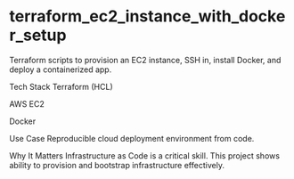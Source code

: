 # terraform_ec2_instance_with_docker_setup

Terraform scripts to provision an EC2 instance, SSH in, install Docker, and deploy a containerized app.

Tech Stack
Terraform (HCL)

AWS EC2

Docker

Use Case
Reproducible cloud deployment environment from code.

Why It Matters
Infrastructure as Code is a critical skill. This project shows ability to provision and bootstrap infrastructure effectively.

